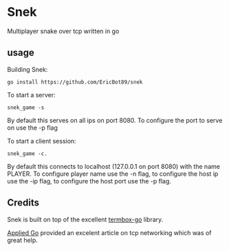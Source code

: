 # Snek
Multiplayer snake over tcp written in go

## usage

Building Snek:

    go install https://github.com/EricBot89/snek

To start a server: 

    snek_game -s 
    
By default this serves on all ips on port 8080. To configure the port to serve on use the -p flag

To start a client session: 

    snek_game -c. 
    
By default this connects to localhost (127.0.0.1 on port 8080) with the name PLAYER. To configure player name use the -n flag, to configure the host ip use the -ip flag, to configure the host port use the -p flag.


## Credits
Snek is built on top of the excellent
[termbox-go](https://github.com/nsf/termbox-go) library.

[Applied Go](https://appliedgo.net/networking/) provided an excelent article on tcp networking which was of great help.